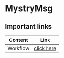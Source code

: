 # MystryMsg 

## Important links

| Content            | Link                                                                        |
| -------------------| ----------------------------------------------------------------------------|
| Workflow              | [click here ](https://excalidraw.com/#json=S0xQjqgSeSoqrxehATHfy,Y21z4yWodMEGurl2KgJ60g)         |